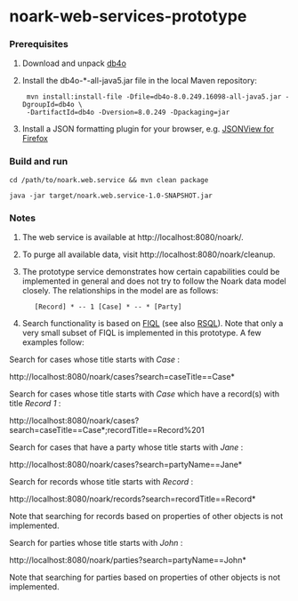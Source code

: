 noark-web-services-prototype
============================

### Prerequisites

1. Download and unpack [db4o](http://www.db4o.com/downloads/db4o-8.0-java.zip)

2. Install the db4o-*-all-java5.jar file in the local Maven repository:

        mvn install:install-file -Dfile=db4o-8.0.249.16098-all-java5.jar -DgroupId=db4o \
        -DartifactId=db4o -Dversion=8.0.249 -Dpackaging=jar

3. Install a JSON formatting plugin for your browser, e.g. [JSONView for Firefox](https://addons.mozilla.org/en-US/firefox/addon/jsonview/)

### Build and run

    cd /path/to/noark.web.service && mvn clean package
    
    java -jar target/noark.web.service-1.0-SNAPSHOT.jar
    
### Notes

1. The web service is available at http://localhost:8080/noark/.

2. To purge all available data, visit http://localhost:8080/noark/cleanup.

3. The prototype service demonstrates how certain capabilities could be implemented in general and does not try to follow the Noark data model closely. The relationships in the model are as follows:

          [Record] * -- 1 [Case] * -- * [Party]

4. Search functionality is based on [FIQL](https://tools.ietf.org/html/draft-nottingham-atompub-fiql-00) (see also [RSQL](https://github.com/jirutka/rsql-parser)). Note that only a very small subset of FIQL is implemented in this prototype. A few examples follow:

 Search for cases whose title starts with _Case_ :

 http://localhost:8080/noark/cases?search=caseTitle==Case* 
 
 Search for cases whose title starts with _Case_ which have a record(s) with title _Record 1_ :
 
 http://localhost:8080/noark/cases?search=caseTitle==Case*;recordTitle==Record%201
 
 Search for cases that have a party whose title starts with _Jane_ :
 
 http://localhost:8080/noark/cases?search=partyName==Jane*
 
 Search for records whose title starts with _Record_ :
 
 http://localhost:8080/noark/records?search=recordTitle==Record*
 
 Note that searching for records based on properties of other objects is not implemented.
 
 Search for parties whose title starts with _John_ :
 
 http://localhost:8080/noark/parties?search=partyName==John*
 
 Note that searching for parties based on properties of other objects is not implemented.










